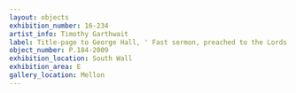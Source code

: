 ```yaml
---
layout: objects
exhibition_number: 16-234
artist_info: Timothy Garthwait
label: Title-page to George Hall, ' Fast sermon, preached to the Lords in the High-Court of Parliament assembled on the day of solemn humiliation for the continuing pestilence
object_number: P.184-2009
exhibition_location: South Wall
exhibition_area: E
gallery_location: Mellon
---
```


